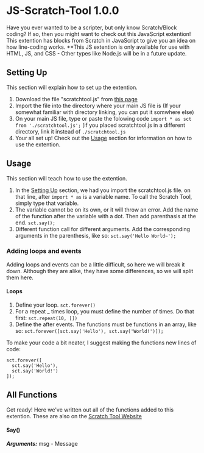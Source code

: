 # JS-Scratch-Tool 1.0.0
Have you ever wanted to be a scripter, but only know Scratch/Block coding? If so, then you might want to check out this JavaScript extention! This extention has blocks from Scratch in JavaScript to give you an idea on how line-coding works.
**This JS extention is only available for use with HTML, JS, and CSS - Other types like Node.js will be in a future update.

## Setting Up
This section will explain how to set up the extention.
1. Download the file "scratchtool.js" from [this page](https://github.com/rabitailleow/JS-Scratch-Tool/releases)
2. Import the file into the directory where your main JS file is (If your somewhat familiar with directory linking, you can put it somwhere else)
3. On your main JS file, type or paste the folowing code ``import * as sct from './scratchtool.js';`` (if you placed scratchtool.js in a different directory, link it instead of ``./scratchtool.js``
4. Your all set up! Check out the [Usage](#usage) section for information on how to use the extention.

## Usage
This section will teach how to use the extention.

1. In the [Setting Up](#setting-up) section, we had you import the scratchtool.js file. on that line, after ``import * as`` is a variable name. To call the Scratch Tool, simply type that variable.
2. The variable cannot be on its own, or it will throw an error. Add the name of the function after the variable with a dot. Then add parenthasis at the end. ``sct.say();``
3. Different function call for different arguments. Add the corresponding arguments in the parenthesis, like so: ``sct.say('Hello World~');``

### Adding loops and events
Adding loops and events can be a little difficult, so here we will break it down. Although they are alike, they have some differences, so we will split them here.

#### Loops
1. Define your loop. ``sct.forever()``
2. For a repeat _ times loop, you must define the number of times. Do that first: ``sct.repeat(10, [])``
3. Define the after events. The functions must be functions in an array, like so: ``sct.forever([sct.say('Hello'), sct.say('World!')]);``

<!-- #### Events
1. Define your event with a name. We chose stage clicked ``sct.event('stage-clicked', )`` -->

To make your code a bit neater, I suggest making the functions new lines of code:

```
sct.forever([
  sct.say('Hello'), 
  sct.say('World!')
]);
```

## All Functions
Get ready! Here we've written out all of the functions added to this extention. These are also on the [Scratch Tool Website](https://js-scratchtool.rabitailleow.repl.co)
#### Say()
***Arguments:*** msg - Message
